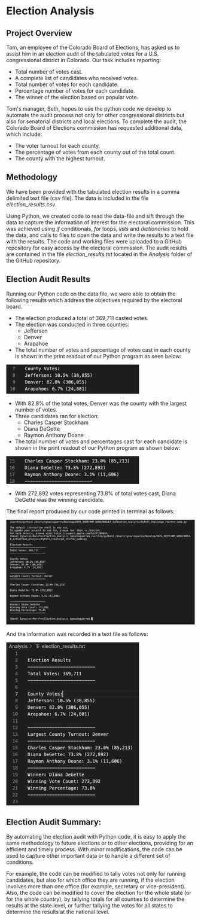 # Election Analysis

## Project Overview

Tom, an employee of the Colorado Board of Elections, has asked us to assist him in an election audit of the tabulated votes for a U.S. congressional district in Colorado. Our task includes reporting:

* Total number of votes cast.
* A complete list of candidates who received votes.
* Total number of votes for each candidate.
* Percentage number of votes for each candidate.
* The winner of the election based on popular vote.

Tom's manager, Seth, hopes to use the python code we develop to automate the audit process not only for other congressional districts but also for senatorial districts and local elections. To complete the audit, the Colorado Board of Elections commission has requested additional data, which include:

* The voter turnout for each county.
* The percentage of votes from each county out of the total count.
* The county with the highest turnout.

## Methodology

We have been provided with the tabulated election results in a comma delimited text file (csv file). The data is included in the file *election_results.csv*.

Using Python, we created code to read the data-file and sift through the data to capture the information of interest for the electoral commission. This was achieved using *if* conditionals, *for* loops, *lists* and *dictionaries* to hold the data, and calls to files to open the data and write the results to a text file with the results. The code and working files were uploaded to a GitHub repository for easy access by the electoral commission. The audit results are contained in the file *election_results.txt* located in the *Analysis* folder of the GitHub repository.

## Election Audit Results 

Running our Python code on the data file, we were able to obtain the following results which address the objectives required by the electoral board.

* The election produced a total of 369,711 casted votes.
* The election was conducted in three counties:
    - Jefferson
    - Denver
    - Arapahoe
* The total number of votes and percentage of votes cast in each county is shown in the print readout of our Python program as seen below:

![Printout of votes by county.](Resources/Votes_by_County.png)

* With 82.8% of the total votes, Denver was the county with the largest number of votes.
* Three candidates ran for election: 
    - Charles Casper Stockham
    - Diana DeGette
    - Raymon Anthony Doane
* The total number of votes and percentages cast for each candidate is shown in the print readout of our Python program as shown below:

![Printout of votes by candidate.](Resources/Candidate_Results.png)

* With 272,892 votes representing 73.8% of total votes cast, Diana DeGette was the winning candidate.

The final report produced by our code printed in terminal as follows:

![Printout in terminal of final results.](Resources/Terminal_printout.png)

And the information was recorded in a text file as follows:

![Text file of final results.](Resources/Final_election_results.png)


## Election Audit Summary: 

By automating the election audit with Python code, it is easy to apply the same methodology to future elections or to other elections, providing for an efficient and timely process. With minor modifications, the code can be used to capture other important data or to handle a different set of conditions.

For example, the code can be modified to tally votes not only for running candidates, but also for which office they are running, if the election involves more than one office (for example, secretary or vice-president). Also, the code can be modified to cover the election for the whole state (or for the whole country), by tallying totals for all counties to determine the results at the state level, or further tallying the votes for all states to determine the results at the national level.